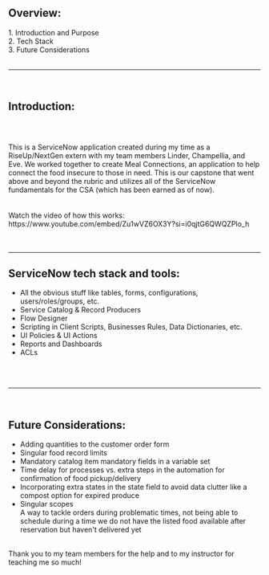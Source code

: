 <h2><strong>Overview:</strong></h2>
1. Introduction and Purpose<br>
2. Tech Stack<br>
3. Future Considerations<br>
<br><hr><br>
<h2><strong>Introduction:</strong></h2>
<h3><br></h3>
This is a ServiceNow application created during my time as a RiseUp/NextGen extern with my team members Linder, Champellia, and Eve. We worked together to create Meal Connections, an application to help connect the food insecure to those in need. This is our capstone that went above and beyond the rubric and utilizes all of the ServiceNow fundamentals for the CSA (which has been earned as of now).
<br><br><br>
Watch the video of how this works: https://www.youtube.com/embed/Zu1wVZ6OX3Y?si=i0qjtG6QWQZPlo_h
<br>
<br><br><hr>
<h2><strong>ServiceNow tech stack and tools:</strong></h2>
<ul>
<li>All the obvious stuff like tables, forms, configurations, users/roles/groups, etc.</li>
<li>Service Catalog & Record Producers</li>
<li>Flow Designer</li>
<li>Scripting in Client Scripts, Businesses Rules, Data Dictionaries, etc.</li>
<li>UI Policies & UI Actions</li>
<li>Reports and Dashboards</li>
<li>ACLs</li>
</ul>
<br><br><hr><br>

<h2><strong>Future Considerations:</strong></h2>
<ul>
<li>Adding quantities to the customer order form</li>
<li>Singular food record limits</li>
<li>Mandatory catalog item mandatory fields in a variable set</li>
<li>Time delay for processes vs. extra steps in the automation for confirmation of food pickup/delivery</li>
<li>Incorporating extra states in the state field to avoid data clutter like a compost option for expired produce</li>
<li>Singular scopes</li>
</li>A way to tackle orders during problematic times, not being able to schedule during a time we do not have the listed food available after reservation but haven't delivered yet</li>
</ul>
<br>
Thank you to my team members for the help and to my instructor for teaching me so much!